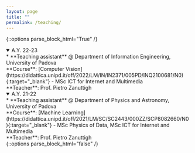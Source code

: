 ```yaml
---
layout: page
title: ""
permalink: /teaching/
---
```



{::options parse_block_html="True" /}
<details open> 
<summary markdown="span" style="cursor: pointer;display: list-item" class="h5">A.Y. 22-23</summary>
* **Teaching assistant** @ Department of Information Engineering, University of Padova <br>
**Course**: [Computer Vision](https://didattica.unipd.it/off/2022/LM/IN/IN2371/005PD/INQ2100681/N0){:target="_blank"} - MSc ICT for Internet and Multimedia <br>
**Teacher**: Prof. Pietro Zanuttigh <br>
<!-- **Academic year**: 2021-2022 -->
</details>

<details open> 
<summary markdown="span" style="cursor: pointer;display: list-item" class="h5">A.Y. 21-22</summary>
* **Teaching assistant** @ Department of Physics and Astronomy, University of Padova <br>
**Course**: [Machine Learning](https://didattica.unipd.it/off/2021/LM/SC/SC2443/000ZZ/SCP8082660/N0){:target="_blank"} - MSc Physics of Data, MSc ICT for Internet and Multimedia <br>
**Teacher**: Prof. Pietro Zanuttigh <br>
<!-- **Academic year**: 2021-2022 -->
</details>
{::options parse_block_html="false" /}


<!--* **Teaching assistant** @ Department of Physics and Astronomy, University of Padova \
**Course**: [Machine Learning](https://didattica.unipd.it/off/2021/LM/SC/SC2443/000ZZ/SCP8082660/N0){:target="_blank"} - MSc Physics of Data, MSc ICT for Internet and Multimedia \
**Teacher**: Prof. Pietro Zanuttigh \
**Academic year**: 2021-2022-->

